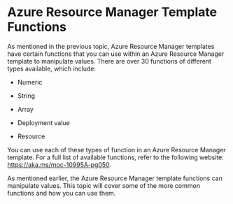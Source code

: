 # Azure Resource Manager Template Functions

As mentioned in the previous topic, Azure Resource Manager templates have certain functions that you can use within an Azure Resource Manager template to manipulate values. There are over 30 functions of different types available, which include:

- Numeric

- String

- Array

- Deployment value

- Resource

You can use each of these types of function in an Azure Resource Manager template. For a full list of available functions, refer to the following website: <https://aka.ms/moc-10995A-pg050>.

As mentioned earlier, the Azure Resource Manager template functions can manipulate values. This topic will cover some of the more common functions and how you can use them.